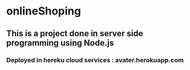 # onlineShoping
## This is a project done in server side programming using Node.js
### Deployed in hereku cloud services :  avater.herokuapp.com
